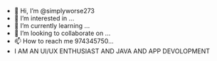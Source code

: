 - 👋 Hi, I’m @simplyworse273
- 👀 I’m interested in ...
- 🌱 I’m currently learning ...
- 💞️ I’m looking to collaborate on ...
- 📫 How to reach me 974345750...
- I AM AN UI/UX ENTHUSIAST AND JAVA AND APP DEVOLOPMENT 

<!---
simplyworse273/simplyworse273 is a ✨ special ✨ repository because its `README.md` (this file) appears on your GitHub profile.
You can click the Preview link to take a look at your changes.

--->
